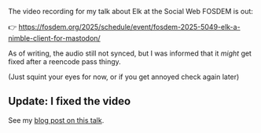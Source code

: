 The video recording for my talk about Elk at the Social Web FOSDEM is out:

👉 https://fosdem.org/2025/schedule/event/fosdem-2025-5049-elk-a-nimble-client-for-mastodon/

As of writing, the audio still not synced, but I was informed that it _might_ get fixed after a reencode pass thingy.

(Just squint your eyes for now, or if you get annoyed check again later)

## Update: I fixed the video

See my [blog post on this talk](https://ayos.blog/elk-fosdem-2025/).
